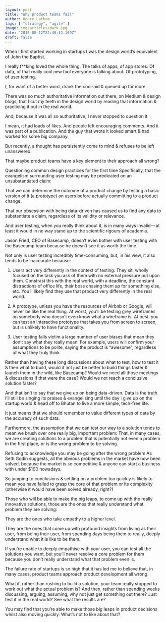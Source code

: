 ```yaml
---
layout: post
title: "Why product teams fail"
author: Henry Latham
tags: [ "strategy", "agile" ]
image: img/articles/dark.jpg
date: "2018-08-12T22:40:32.169Z"
draft: false
---
```



When I first started working in startups I was the design world’s equivalent of John the Baptist.

I really f**king loved the whole thing. The talks of apps, of app stores. Of data, of that really cool new tool everyone is talking about. Of prototyping, of user testing.

I, for want of a better word, drank the cool-aid & queued up for more.

There was so much authoritative information out there, on Medium & design blogs, that I cut my teeth in the design world by reading that information & practicing it out in the real world.

And, because it was all so authoritative, I never stopped to question it.

I mean, it had loads of likes. And people left encouraging comments. And it was part of a publication. And the guy that wrote it looked smart & had worked for some big company.

But recently, a thought has persistently come to mind & refuses to be left unanswered:

That maybe product teams have a key element to their approach all wrong?


Questioning common design practices for the first time
Specifically, that the evangelism surrounding user testing may be predicated on an unsubstantiated claim:

That we can determine the outcome of a product change by testing a basic version of it (a prototype) on users before actually committing to a product change.

That our obsession with being data-driven has caused us to find any data to substantiate a claim, regardless of its validity or relevance.

And user testing, when you really think about it, is in many ways invalid — at least it would in no way stand up to the scientific rigours of academia.

Jason Fried, CEO of Basecamp, doesn’t even bother with user testing with the Basecamp team because he doesn’t see it as worth the time.

Not only is user testing incredibly time-consuming, but, in his view, it also tends to be inaccurate because:

1. Users act very differently in the context of testing: They sit, wholly focused on the task you ask of them with no external pressure put upon them. Constrast this with the real world, with a deadline, the constant distractions of office life, their boss chasing them up for something else, etc. You’ll likely find they use that product very differently in the real world.

2. A prototype, unless you have the resources of Airbnb or Google, will never be like the real thing. At worst, you’ll be testing grey wireframes on somebody who doesn’t even know what a wireframe is. At best, you can test an interactive prototype that takes you from screen to screen, but is unlikely to have functionality.

3. User testing falls victim a large number of user biases that mean they don’t say what they really mean. For example, users will confirm your assumptions to be polite, saying the product is “awesome”, regardless of what they truly think


Rather than having these long discussions about what to test, how to test it & then what to build, would it not just be better to build things faster & launch them in the wild, like Basecamp? Would we need all those meetings & discussions if that were the case? Would we not reach a conclusive solution faster?

And that isn’t to say that we give up on being data-driven. Data is the truth. I’ll still be singing its praises & evangelising until the day I give up on the startup world & head off to Bhutan to live a more simple, tech-free life.

It just means that we should remember to value different types of data by the accuracy of such data.

Furthermore, the assumption that we can test our way to a solution tends to mean we brush over one really big, important problem: That, in many cases, we are creating solutions to a problem that is potentially not even a problem in the first place, or is the wrong problem to be solving.


Refusing to acknowledge you may be going after the wrong problem
As Seth Godin suggests, all the obvious problems in the market have now been solved, because the market is so competitive & anyone can start a business with under $100 nowadays.

So jumping to conclusions & settling on a problem too quickly is likely to mean you have failed to grasp the core of that problem or its complexity (otherwise it would have been solved already, right?)

Those who will be able to make the big leaps, to come up with the really innovative solutions, those are the ones that really understand what problem they are solving:

They are the ones who take empathy to a higher level.

They are the ones that come up with profound insights from living as their user, from being their user, from spending days being them to really, deeply understand what it is like to be them.

If you’re unable to deeply empathise with your user, you can test all the solutions you want, but you’ll never resolve a core problem for them because you don’t really understand what that problem even is.

The failure rate of startups is so high that it has led me to believe that, in many cases, product teams approach product development all wrong.

What if, rather than rushing to build a solution, your team really stopped to work out what the actual problem is? And then, rather than spending weeks discussing, arguing, assuming, why not just get something out there? Just test it in the real world? See what the results are?

You may find that you’re able to make those big leaps in product decisions whilst also moving quickly. What’s not to like about that?
